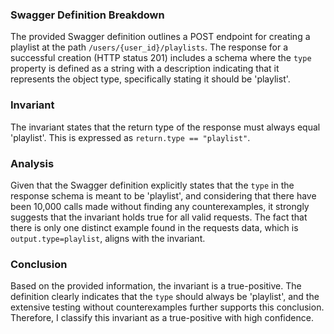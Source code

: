 ### Swagger Definition Breakdown
The provided Swagger definition outlines a POST endpoint for creating a playlist at the path `/users/{user_id}/playlists`. The response for a successful creation (HTTP status 201) includes a schema where the `type` property is defined as a string with a description indicating that it represents the object type, specifically stating it should be 'playlist'. 

### Invariant
The invariant states that the return type of the response must always equal 'playlist'. This is expressed as `return.type == "playlist"`. 

### Analysis
Given that the Swagger definition explicitly states that the `type` in the response schema is meant to be 'playlist', and considering that there have been 10,000 calls made without finding any counterexamples, it strongly suggests that the invariant holds true for all valid requests. The fact that there is only one distinct example found in the requests data, which is `output.type=playlist`, aligns with the invariant. 

### Conclusion
Based on the provided information, the invariant is a true-positive. The definition clearly indicates that the `type` should always be 'playlist', and the extensive testing without counterexamples further supports this conclusion. Therefore, I classify this invariant as a true-positive with high confidence.
